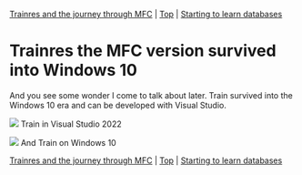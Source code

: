 [Trainres and the journey through MFC](08.html) | [Top](index.html) | [Starting to learn databases](10.html)

# Trainres the MFC version survived into Windows 10 #

And you see some wonder I come to talk about later. Train survived into the Windows 10 era and can be developed with Visual Studio.

![][Bildschirmfoto2024-10-20um112431]
Train in Visual Studio 2022

![][Bildschirmfoto2024-10-20um112746]
And Train on Windows 10



[Trainres and the journey through MFC](08.html) | [Top](index.html) | [Starting to learn databases](10.html)





[PastedGraphic]: PastedGraphic.png

[Dateiver]: Dateiver.png

[TVBuild]: TVBuild.png

[Bildschirmfoto2024-10-20um105545]: Bildschirmfoto2024-10-20um105545.png

[Bildschirmfoto2024-10-20um111447]: Bildschirmfoto2024-10-20um111447.png

[Bildschirmfoto2024-10-20um112431]: Bildschirmfoto2024-10-20um112431.png

[Bildschirmfoto2024-10-20um112746]: Bildschirmfoto2024-10-20um112746.png

[Bildschirmfoto2024-10-20um114925]: Bildschirmfoto2024-10-20um114925.png

[Bildschirmfoto2024-10-20um115956]: Bildschirmfoto2024-10-20um115956.png

[lbDMFManager]: lbDMFManager.png

[lbDMFManagerGenerated]: lbDMFManagerGenerated.png

